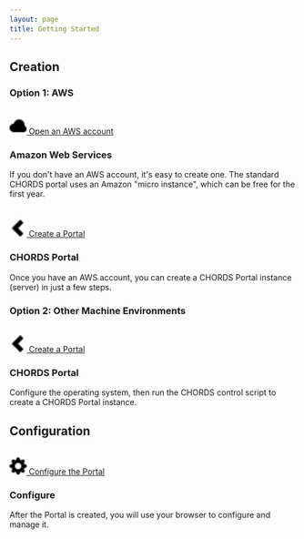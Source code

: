 ```yaml
---
layout: page
title: Getting Started
---
```

<h2> Creation</h2>
<h3> Option 1: AWS</h3>

  <div class="row" style="margin-bottom: 20px">
    <div class="col-sm-4">
      <br/>
      <a class="btn btn-success pull-right" href="aws.html">
      <img src="images/cloud.svg" width="30" /> Open an AWS account</a>
    </div>
    <div class="col-sm-8">
      <h3>Amazon Web Services</h3>
      <p>If you don't have an AWS account, it's easy
      to create one. The standard CHORDS portal uses an Amazon
      "micro instance", which can be free for the first year.</p>
    </div>
  </div>

  <div class="row" style="margin-bottom: 20px">
    <div class="col-sm-4">
      <br/>
      <a class="btn btn-success pull-right" href="create.html">
      <img src="images/chevron-left.svg" width="30" /> Create a Portal</a>
    </div>
    <div class="col-sm-8">
      <h3>CHORDS Portal</h3>
      <p>Once you have an AWS account, you can create a CHORDS Portal
      instance (server) in just a few steps.</p>
    </div>
  </div>
  
<h3> Option 2: Other Machine Environments</h3>

  <div class="row" style="margin-bottom: 20px">
    <div class="col-sm-4">
      <br/>
      <a class="btn btn-success pull-right" href="control.html">
      <img src="images/chevron-left.svg" width="30" /> Create a Portal</a>
    </div>
    <div class="col-sm-8">
      <h3>CHORDS Portal</h3>
      <p>Configure the operating system, then run the CHORDS control script to create a CHORDS Portal instance.</p>
    </div>
  </div>

<h2> Configuration</h2>
  <div class="row" style="margin-bottom: 20px">
    <div class="col-sm-4">
     <br/>
     <a class="btn btn-success pull-right" href="config.html">
     <img src="images/cog.svg" width="30" /> Configure the Portal</a>
    </div>
    <div class="col-sm-8">
      <h3>Configure</h3>
      <p>After the Portal is created, you will use your browser to configure and manage it.</p>
    </div>
  </div>
 

